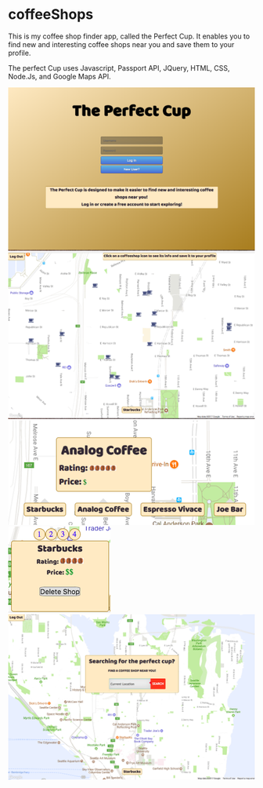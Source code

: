 # coffeeShops

This is my coffee shop finder app, called the Perfect Cup.  It enables you to find new and interesting coffee shops near you and
save them to your profile.  

The perfect Cup uses Javascript, Passport API, JQuery, HTML, CSS, Node.Js, and Google Maps API.  

![Landing page of app](splash.png)
![Screenshot of coffeeshop results](coffeeshops.png)
![Coffee shop display](singlecoffee.png)
![Mobile View of coffee display](mobilecoffee.png)
![Search functionality](searchpage.png)
